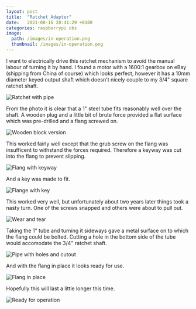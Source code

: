 ```yaml
---
layout: post
title:  "Ratchet Adapter"
date:   2021-08-16 20:41:29 +0100
categories: raspberrypi obs
image:
  path: /images/in-operation.png
  thumbnail: /images/in-operation.png
---
```

I want to electrically drive this ratchet mechanism to avoid the manual labour of turning it by hand.  I found a motor with a 1600:1 gearbox on eBay (shipping from China of course) which looks perfect, however it has a 10mm diameter keyed output shaft which doesn't nicely couple to my 3/4" square ratchet shaft.

![Ratchet with pipe](/images/ratchet-with-pipe.png)

From the photo it is clear that a 1" steel tube fits reasonably well over the shaft.  A wooden plug and a little bit of brute force provided a flat surface which was pre-drilled and a flang screwed on.

![Wooden block version](/images/wooden-block.png)

This worked fairly well except that the grub screw on the flang was insufficent to withstand the forces required.  Therefore a keyway was cut into the flang to prevent slipping.

![Flang with keyway](/images/flang-key-1.png)

And a key was made to fit.

![Flange with key](/images/flang-key-2.png)

This worked very well, but unfortunately about two years later things took a nasty turn. One of the screws snapped and others were about to pull out.

![Wear and tear](/images/wear-and-tear.png)

Taking the 1" tube and turning it sideways gave a metal surface on to which the flang could be bolted.  Cutting a hole in the bottom side of the tube would accomodate the 3/4" ratchet shaft.

![Pipe with holes and cutout](/images/ratchet-connector-with-cutout.png)

And with the flang in place it looks ready for use.

![Flang in place](/images/ratchet-connector-flang.png)

Hopefully this will last a little longer this time.

![Ready for operation](/images/in-operation.png)